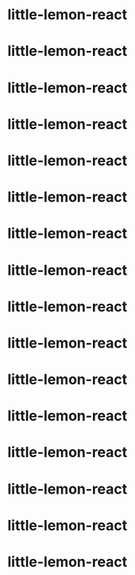 # little-lemon-react
# little-lemon-react
# little-lemon-react
# little-lemon-react
# little-lemon-react
# little-lemon-react
# little-lemon-react
# little-lemon-react
# little-lemon-react
# little-lemon-react
# little-lemon-react
# little-lemon-react
# little-lemon-react
# little-lemon-react
# little-lemon-react
# little-lemon-react

